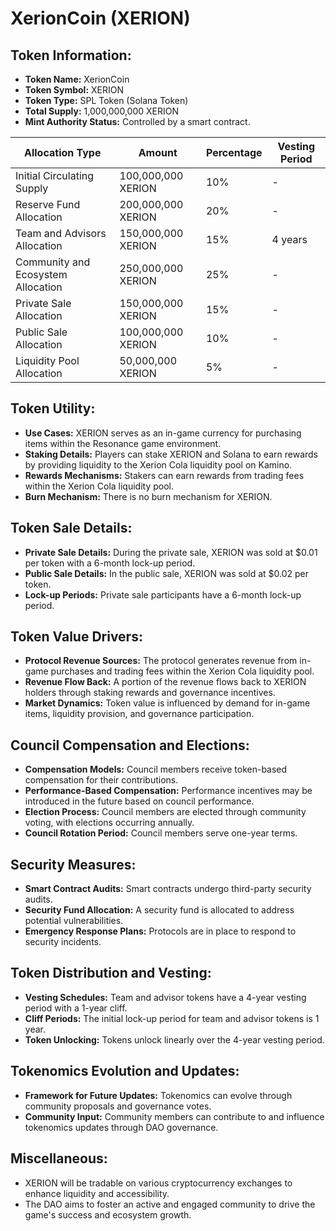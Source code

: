 # XerionCoin (XERION)

## Token Information:
- **Token Name:** XerionCoin
- **Token Symbol:** XERION
- **Token Type:** SPL Token (Solana Token)
- **Total Supply:** 1,000,000,000 XERION
- **Mint Authority Status:** Controlled by a smart contract.

| Allocation Type                | Amount           | Percentage   | Vesting Period   |
|--------------------------------|------------------|--------------|------------------|
| Initial Circulating Supply     | 100,000,000 XERION | 10%         | -                |
| Reserve Fund Allocation        | 200,000,000 XERION | 20%         | -                |
| Team and Advisors Allocation   | 150,000,000 XERION | 15%         | 4 years          |
| Community and Ecosystem Allocation | 250,000,000 XERION | 25%    | -                |
| Private Sale Allocation        | 150,000,000 XERION | 15%         | -                |
| Public Sale Allocation         | 100,000,000 XERION | 10%         | -                |
| Liquidity Pool Allocation      | 50,000,000 XERION  | 5%          | -                |

## Token Utility:
- **Use Cases:** XERION serves as an in-game currency for purchasing items within the Resonance game environment.
- **Staking Details:** Players can stake XERION and Solana to earn rewards by providing liquidity to the Xerion Cola liquidity pool on Kamino.
- **Rewards Mechanisms:** Stakers can earn rewards from trading fees within the Xerion Cola liquidity pool.
- **Burn Mechanism:** There is no burn mechanism for XERION.

## Token Sale Details:
- **Private Sale Details:** During the private sale, XERION was sold at $0.01 per token with a 6-month lock-up period.
- **Public Sale Details:** In the public sale, XERION was sold at $0.02 per token.
- **Lock-up Periods:** Private sale participants have a 6-month lock-up period.

## Token Value Drivers:
- **Protocol Revenue Sources:** The protocol generates revenue from in-game purchases and trading fees within the Xerion Cola liquidity pool.
- **Revenue Flow Back:** A portion of the revenue flows back to XERION holders through staking rewards and governance incentives.
- **Market Dynamics:** Token value is influenced by demand for in-game items, liquidity provision, and governance participation.

## Council Compensation and Elections:
- **Compensation Models:** Council members receive token-based compensation for their contributions.
- **Performance-Based Compensation:** Performance incentives may be introduced in the future based on council performance.
- **Election Process:** Council members are elected through community voting, with elections occurring annually.
- **Council Rotation Period:** Council members serve one-year terms.

## Security Measures:
- **Smart Contract Audits:** Smart contracts undergo third-party security audits.
- **Security Fund Allocation:** A security fund is allocated to address potential vulnerabilities.
- **Emergency Response Plans:** Protocols are in place to respond to security incidents.

## Token Distribution and Vesting:
- **Vesting Schedules:** Team and advisor tokens have a 4-year vesting period with a 1-year cliff.
- **Cliff Periods:** The initial lock-up period for team and advisor tokens is 1 year.
- **Token Unlocking:** Tokens unlock linearly over the 4-year vesting period.

## Tokenomics Evolution and Updates:
- **Framework for Future Updates:** Tokenomics can evolve through community proposals and governance votes.
- **Community Input:** Community members can contribute to and influence tokenomics updates through DAO governance.

## Miscellaneous:
- XERION will be tradable on various cryptocurrency exchanges to enhance liquidity and accessibility.
- The DAO aims to foster an active and engaged community to drive the game's success and ecosystem growth.
